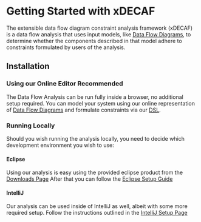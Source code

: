 # Getting Started with xDECAF
The extensible data flow diagram constraint analysis framework (xDECAF) is a data flow analysis that uses input models, like [Data Flow Diagrams](/wiki/dfd/), to determine whether the components described in that model adhere to constraints formulated by users of the analysis.

## Installation
### Using our Online Editor <Badge type="info">Recommended</Badge>
The Data Flow Analysis can be run fully inside a browser, no additional setup required.
You can model your system using our online representation of [Data Flow Diagrams](/wiki/dfd/) and formulate constraints via our [DSL](/wiki/dsl/).

### Running Locally
Should you wish running the analysis locally, you need to decide which development environment you wish to use:

#### Eclipse 
Using our analysis is easy using the provided eclipse product from the [Downloads Page](/download/#eclipse-product-recommended)
After that you can follow the [Eclipse Setup Guide](/wiki/eclipse/)

#### IntelliJ
Our analysis can be used inside of IntelliJ as well, albeit with some more required setup.
Follow the instructions outlined in the [IntelliJ Setup Page](/wiki/intellij/)
